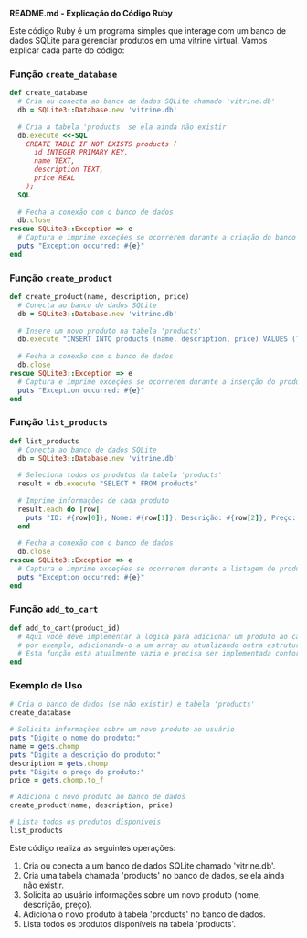 **README.md - Explicação do Código Ruby**

Este código Ruby é um programa simples que interage com um banco de dados SQLite para gerenciar produtos em uma vitrine virtual. Vamos explicar cada parte do código:

### Função `create_database`

```ruby
def create_database
  # Cria ou conecta ao banco de dados SQLite chamado 'vitrine.db'
  db = SQLite3::Database.new 'vitrine.db'
  
  # Cria a tabela 'products' se ela ainda não existir
  db.execute <<-SQL
    CREATE TABLE IF NOT EXISTS products (
      id INTEGER PRIMARY KEY,
      name TEXT,
      description TEXT,
      price REAL
    );
  SQL
  
  # Fecha a conexão com o banco de dados
  db.close
rescue SQLite3::Exception => e
  # Captura e imprime exceções se ocorrerem durante a criação do banco de dados
  puts "Exception occurred: #{e}"
end
```

### Função `create_product`

```ruby
def create_product(name, description, price)
  # Conecta ao banco de dados SQLite
  db = SQLite3::Database.new 'vitrine.db'
  
  # Insere um novo produto na tabela 'products'
  db.execute "INSERT INTO products (name, description, price) VALUES (?, ?, ?)", [name, description, price]
  
  # Fecha a conexão com o banco de dados
  db.close
rescue SQLite3::Exception => e
  # Captura e imprime exceções se ocorrerem durante a inserção do produto
  puts "Exception occurred: #{e}"
end
```

### Função `list_products`

```ruby
def list_products
  # Conecta ao banco de dados SQLite
  db = SQLite3::Database.new 'vitrine.db'
  
  # Seleciona todos os produtos da tabela 'products'
  result = db.execute "SELECT * FROM products"
  
  # Imprime informações de cada produto
  result.each do |row|
    puts "ID: #{row[0]}, Nome: #{row[1]}, Descrição: #{row[2]}, Preço: #{row[3]}"
  end
  
  # Fecha a conexão com o banco de dados
  db.close
rescue SQLite3::Exception => e
  # Captura e imprime exceções se ocorrerem durante a listagem de produtos
  puts "Exception occurred: #{e}"
end
```

### Função `add_to_cart`

```ruby
def add_to_cart(product_id)
  # Aqui você deve implementar a lógica para adicionar um produto ao carrinho de compras,
  # por exemplo, adicionando-o a um array ou atualizando outra estrutura de dados.
  # Esta função está atualmente vazia e precisa ser implementada conforme necessário.
end
```

### Exemplo de Uso

```ruby
# Cria o banco de dados (se não existir) e tabela 'products'
create_database

# Solicita informações sobre um novo produto ao usuário
puts "Digite o nome do produto:"
name = gets.chomp
puts "Digite a descrição do produto:"
description = gets.chomp
puts "Digite o preço do produto:"
price = gets.chomp.to_f

# Adiciona o novo produto ao banco de dados
create_product(name, description, price)

# Lista todos os produtos disponíveis
list_products
```

Este código realiza as seguintes operações:
1. Cria ou conecta a um banco de dados SQLite chamado 'vitrine.db'.
2. Cria uma tabela chamada 'products' no banco de dados, se ela ainda não existir.
3. Solicita ao usuário informações sobre um novo produto (nome, descrição, preço).
4. Adiciona o novo produto à tabela 'products' no banco de dados.
5. Lista todos os produtos disponíveis na tabela 'products'.